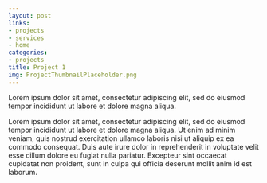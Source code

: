 ```yaml
---
layout: post
links:
- projects
- services
- home
categories:
- projects
title: Project 1
img: ProjectThumbnailPlaceholder.png
---
```


Lorem ipsum dolor sit amet, consectetur adipiscing elit, sed do eiusmod tempor incididunt ut labore et dolore magna aliqua. <!--more-->
	
Lorem ipsum dolor sit amet, consectetur adipiscing elit, sed do eiusmod tempor incididunt ut labore et dolore magna aliqua. Ut enim ad minim veniam, quis nostrud exercitation ullamco laboris nisi ut aliquip ex ea commodo consequat. Duis aute irure dolor in reprehenderit in voluptate velit esse cillum dolore eu fugiat nulla pariatur. Excepteur sint occaecat cupidatat non proident, sunt in culpa qui officia deserunt mollit anim id est laborum.
